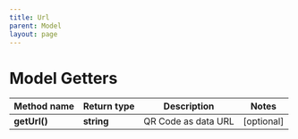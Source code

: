 ```yaml
---
title: Url
parent: Model
layout: page
---
```


# Model Getters

Method name | Return type | Description | Notes
------------ | ------------- | ------------- | -------------
**getUrl()** | **string** | QR Code as data URL | [optional]

